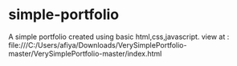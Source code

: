 # simple-portfolio
A simple portfolio created using basic html,css,javascript.
view at :
file:///C:/Users/afiya/Downloads/VerySimplePortfolio-master/VerySimplePortfolio-master/index.html

